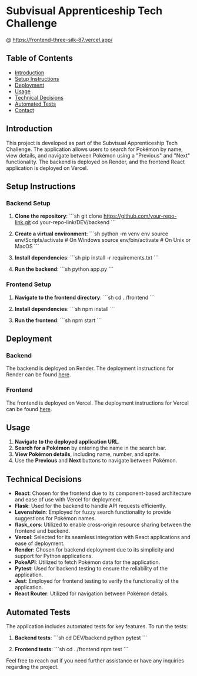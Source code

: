 # Subvisual Apprenticeship Tech Challenge

@ https://frontend-three-silk-87.vercel.app/

## Table of Contents
- [Introduction](#introduction)
- [Setup Instructions](#setup-instructions)
- [Deployment](#deployment)
- [Usage](#usage)
- [Technical Decisions](#technical-decisions)
- [Automated Tests](#automated-tests)
- [Contact](#contact)

## Introduction
This project is developed as part of the Subvisual Apprenticeship Tech Challenge. The application allows users to search for Pokémon by name, view details, and navigate between Pokémon using a "Previous" and "Next" functionality. The backend is deployed on Render, and the frontend React application is deployed on Vercel.

## Setup Instructions

### Backend Setup
1. **Clone the repository**:
   \`\`\`sh
   git clone https://github.com/your-repo-link.git
   cd your-repo-link/DEV/backend
   \`\`\`

2. **Create a virtual environment**:
   \`\`\`sh
   python -m venv env
   source env/Scripts/activate  # On Windows
   source env/bin/activate    # On Unix or MacOS
   \`\`\`

3. **Install dependencies**:
   \`\`\`sh
   pip install -r requirements.txt
   \`\`\`

4. **Run the backend**:
   \`\`\`sh
   python app.py
   \`\`\`

### Frontend Setup
1. **Navigate to the frontend directory**:
   \`\`\`sh
   cd ../frontend
   \`\`\`

2. **Install dependencies**:
   \`\`\`sh
   npm install
   \`\`\`

3. **Run the frontend**:
   \`\`\`sh
   npm start
   \`\`\`

## Deployment

### Backend
The backend is deployed on Render. The deployment instructions for Render can be found [here](https://render.com/docs/deploy-python).

### Frontend
The frontend is deployed on Vercel. The deployment instructions for Vercel can be found [here](https://vercel.com/docs).

## Usage
1. **Navigate to the deployed application URL**.
2. **Search for a Pokémon** by entering the name in the search bar.
3. **View Pokémon details**, including name, number, and sprite.
4. Use the **Previous** and **Next** buttons to navigate between Pokémon.

## Technical Decisions
- **React**: Chosen for the frontend due to its component-based architecture and ease of use with Vercel for deployment.
- **Flask**: Used for the backend to handle API requests efficiently.
- **Levenshtein**: Employed for fuzzy search functionality to provide suggestions for Pokémon names.
- **flask_cors**: Utilized to enable cross-origin resource sharing between the frontend and backend.
- **Vercel**: Selected for its seamless integration with React applications and ease of deployment.
- **Render**: Chosen for backend deployment due to its simplicity and support for Python applications.
- **PokeAPI**: Utilized to fetch Pokémon data for the application.
- **Pytest**: Used for backend testing to ensure the reliability of the application.
- **Jest**: Employed for frontend testing to verify the functionality of the application.
- **React Router**: Utilized for navigation between Pokémon details.

## Automated Tests
The application includes automated tests for key features. To run the tests:
1. **Backend tests**:
   \`\`\`sh
   cd DEV/backend
   python pytest
   \`\`\`

2. **Frontend tests**:
   \`\`\`sh
   cd ../frontend
   npm test
   \`\`\`


Feel free to reach out if you need further assistance or have any inquiries regarding the project.
